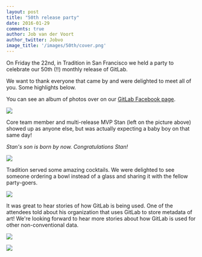 ```yaml
---
layout: post
title: "50th release party"
date: 2016-01-29
comments: true
author: Job van der Voort
author_twitter: Jobvo
image_title: '/images/50th/cover.png'
---
```


On Friday the 22nd, in Tradition in San Francisco we held a party to
celebrate our 50th (!!) monthly release of GitLab.

We want to thank everyone that came by and were delighted to meet
all of you. Some highlights below.

<!-- more -->

You can see an album of photos over on our
[GitLab Facebook page](https://www.facebook.com/media/set/?set=a.1025823647477429.1073741828.413371998722600&type=3).

![](/images/50th/party_0003.jpg)

Core team member and multi-release MVP Stan (left on the picture above)
showed up as anyone else, but was actually expecting a baby boy
on that same day!

*Stan's son is born by now. Congratulations Stan!*

![](/images/50th/party_1.jpg)

Tradition served some amazing cocktails. We were delighted to see someone
ordering a bowl instead of a glass and sharing it with the fellow party-goers.

![](/images/50th/party_0002.jpg)

It was great to hear stories of how GitLab is being used.
One of the attendees told about his organization that uses GitLab to store
metadata of art! We're looking forward to hear more stories about how GitLab
is used for other non-conventional data.

![](/images/50th/party_0007.jpg)

![](/images/50th/party_0009.jpg)
